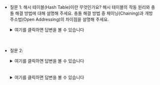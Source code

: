 - 질문 1: 해시 테이블(Hash Table)이란 무엇인가요? 해시 테이블의 작동 원리와 충돌 해결 방법에 대해 설명해 주세요. 충돌 해결 방법 중 체이닝(Chaining)과 개방 주소법(Open Addressing)의 차이점을 설명해 주세요.
    <details>
    <summary>여기를 클릭하면 답변을 볼 수 있습니다</summary>
    
    - 해시 테이블(Hash Table) 이란?
        - 해시 테이블은 키-값 쌍을 저장하는 자료 구조로, 해시 함수를 사용하여 키를 인덱스로 변환하고 해당 인덱스에 값을 저장한다. 이로 인해 평균적으로 O(1)의 시간 복잡도로 데이터를 검색, 삽입, 삭제 할 수 있습니다.
    - 해시 테이블의 작동 원리
        - 해시 함수 : 주어진 키를 해시 값으로 변환 합니다. 해시 값은 배열의 인덱스 역할을 합니다
        - 배열 : 해시 테이블은 내부적으로 배열을 사용하여 데이터를 저장합니다. 해시 값에 해당 하는 인덱스에 키-값 쌍이 저장됩니다.
        - 충돌 : 두 개 이상의 키가 동일한 해시 값을 가질때 발생합니다. 이는 해시 테이블에서 피할 수 없는 문제입니다.

    - 충돌 해결 방법
        - 충돌을 해결하는 방법에는 여러가지가 있지만 대표적으로는 체이닝과 개방 주소법이 있습니다.
        - 체이닝
            - 동일한 해시 값을 가진 키-값 쌍들을 연결리스트로 저장합니다.
            - 해시 테이블의 각 인덱스는 연결 리스트의 헤더를 가리키며, 충돌이 발생하면 연결 리시트에 새로운 노드를 추가합니다.
            - 장점 : 간단하고 구현이 쉽습니다. 해시 테이블이 꽉 차더라도 충돌을 처리할 수 있습니다.
            - 단점 : 해시 테이블의 성능이 연결 리스트의 길이에 의존하게 되므로, 최악의 경우에는 O(n)의 시간 복잡도를 가질 수 있습니다.
        - 개방 주소법
            - 충돌이 발생하면 다른 빈 슬롯을 찾아 값을 저장합니다.
            - 해시 테이블에서 충돌을 해결하기 위해 다양한 탐색 전략을 사용합니다.
                - 선형 탐사 : 충돌이 발생하면 다음 빈 슬롯을 순차적으로 탐색합니다.
                - 제곱 탐사 : 충돌이 발생하면 제곱의 증가량을 사용하여 다음 빈 슬롯을 탐색합니다.
                - 이중 해싱 : 두 개의 해시 함수를 사용하여 충돌 시 새로운 해시 값을 계산합니다.
            - 장점 : 메모리 사용 효율이 높습니다. 모든 데이터가 해시 테이블의 배열내에 저장됩니다.
            - 단점 : 충돌이 많아질수록 성능이 저하될 수 있으며, 최악의 경우에는 O(n)의 시간 복잡도를 가질 수 있습니다.
    </details>
    <br/>
    <br/>

- 질문 2: 
    <details>
    <summary>여기를 클릭하면 답변을 볼 수 있습니다</summary>
    </details>
    <br/>
    <br/>

    <details>
    <summary>여기를 클릭하면 답변을 볼 수 있습니다</summary>
    </details>
    <br/>
    <br/>
